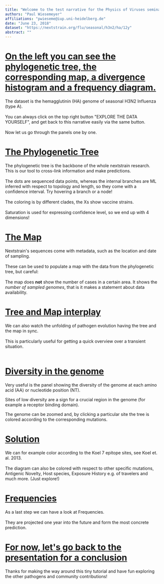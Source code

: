 ```yaml
---
title: "Welcome to the test narrative for the Physics of Viruses seminar.\n We will get familiar with most of the panels on the right side.\n Please HOVER YOUR MOUSE HERE and scroll down, or press the down arrow."
authors: "Paul Wiesemeyer"
affiliations: "pwieseme@iup.uni-heidelberg.de"
date: "June 23, 2018"
dataset: "https://nextstrain.org/flu/seasonal/h3n2/ha/12y"
abstract: ""
---
```


<!-- ############ SLIDE BREAK ############# -->
<!-- This is left-side text -->
# [On the left you can see the phylogenetic tree, the corresponding map, a divergence histogram and a frequency diagram.](https://nextstrain.org/flu/seasonal/h3n2/ha/12y?branchLabel=none&p=grid)


The dataset is the hemagglutinin (HA) genome of seasonal H3N2 Influenza (type A).
<br><br>
You can always click on the top right button "EXPLORE THE DATA YOURSELF", and get back to this narrative easily via the same button.
<br><br>
Now let us go through the panels one by one.  


<!-- ############ SLIDE BREAK ############# -->
<!-- This is left-side text -->
# [The Phylogenetic Tree](https://nextstrain.org/flu/seasonal/h3n2/ha/12y?d=tree&p=full)

The phylogenetic tree is the backbone of the whole nextstrain research. This is our tool to cross-link information and make predictions.
<br><br>
The dots are sequenced data points, whereas the internal branches are ML inferred with respect to topology and length, so they come with a confidence interval. Try hovering a branch or a node!
<br><br>
The coloring is by different clades, the Xs show vaccine strains.
<br><br>
Saturation is used for expressing confidence level, so we end up with 4 dimensions!

<!-- ############ SLIDE BREAK ############# -->
<!-- This is left-side text -->
# [The Map](https://nextstrain.org/flu/seasonal/h3n2/ha/12y?d=map&p=full)

Nextstrain's sequences come with metadata, such as the location and date of sampling.
<br><br>
These can be used to populate a map with the data from the phylogenetic tree, but careful:
<br><br>
The map does **not** show the number of cases in a certain area. It shows the _number of sampled genomes_, that is it makes a statement about data availability.

<!-- ############ SLIDE BREAK ############# -->
<!-- This is left-side text -->
# [Tree and Map interplay](https://nextstrain.org/flu/seasonal/h3n2/ha/12y?animate=2010-05-23,2020-04-13,1,0,15000&d=tree,map&p=grid)

We can also watch the unfolding of pathogen evolution having the tree and the map in sync.
<br><br>
This is particularly useful for getting a quick overview over a transient situation.
<br><br>

<!-- ############ SLIDE BREAK ############# -->
<!-- This is left-side text -->
# [Diversity in the genome](https://nextstrain.org/flu/seasonal/h3n2/ha/12y?d=tree,map,entropy&p=grid)

Very useful is the panel showing the diversity of the genome at each amino acid (AA) or nucleotide position (NT).

Sites of low diversity are a sign for a crucial region in the genome (for example a receptor binding domain).

The genome can be zoomed and, by clicking a particular site the tree is colored according to the corresponding mutations.

<!-- ############ SLIDE BREAK ############# -->
<!-- This is left-side text -->
# [Solution](https://nextstrain.org/flu/seasonal/h3n2/ha/12y?c=gt-HA1_145,155,156,158,159,189,193)

We can for example color according to the Koel 7 epitope sites, see Koel et. al. 2013.
<br><br>
The diagram can also be colored with respect to other specific mutations, Antigenic Novelty, Host species, Exposure History e.g. of travelers and much more. (Just explore!)


<!-- ############ SLIDE BREAK ############# -->
<!-- This is left-side text -->
# [Frequencies](https://nextstrain.org/flu/seasonal/h3n2/ha/12y?d=tree,map,frequencies&p=grid)


As a last step we can have a look at Frequencies.
<br><br>
They are projected one year into the future and form the most concrete prediction.


<!-- ############ SLIDE BREAK ############# -->
<!-- This is left-side text -->
# [For now, let's go back to the presentation for a conclusion](https://nextstrain.org/flu/seasonal/h3n2/ha/12y?d=tree,map,frequencies&p=grid)


Thanks for making the way around this tiny tutorial and have fun exploring the other pathogens and community contributions!

